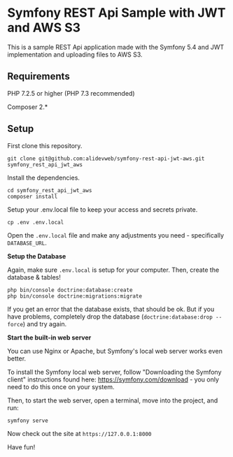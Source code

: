# Symfony REST Api Sample with JWT and AWS S3

This is a sample REST Api application made with the Symfony 5.4 and JWT implementation and uploading files to AWS S3.

## Requirements

PHP 7.2.5 or higher (PHP 7.3 recommended)

Composer 2.*

## Setup

First clone this repository.

```
git clone git@github.com:alidevweb/symfony-rest-api-jwt-aws.git symfony_rest_api_jwt_aws
```

Install the dependencies.

```
cd symfony_rest_api_jwt_aws
composer install
```

Setup your .env.local file to keep your access and secrets private.

```
cp .env .env.local
```


Open the `.env.local` file and make any adjustments you need - specifically
`DATABASE_URL`.

**Setup the Database**

Again, make sure `.env.local` is setup for your computer. Then, create the database & tables!

```
php bin/console doctrine:database:create
php bin/console doctrine:migrations:migrate
```

If you get an error that the database exists, that should
be ok. But if you have problems, completely drop the
database (`doctrine:database:drop --force`) and try again.

**Start the built-in web server**

You can use Nginx or Apache, but Symfony's local web server
works even better.

To install the Symfony local web server, follow
"Downloading the Symfony client" instructions found
here: https://symfony.com/download - you only need to do this
once on your system.

Then, to start the web server, open a terminal, move into the project, and run:

```
symfony serve
```

Now check out the site at `https://127.0.0.1:8000`

Have fun!

